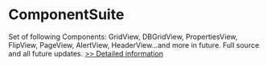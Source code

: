# ComponentSuite
Set of following Components: GridView, DBGridView, PropertiesView, FlipView, PageView, AlertView, HeaderView...and more in future. Full source and all future updates.
[>> Detailed information](https://secure.shareit.com/shareit/product.html?productid=300009306&affiliateid=200057808)